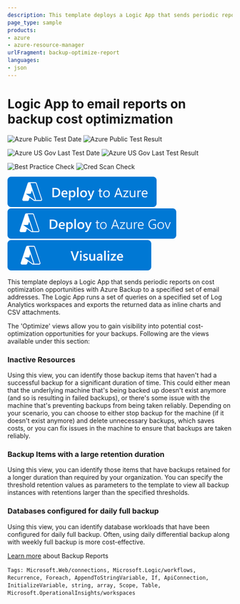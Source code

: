 ```yaml
---
description: This template deploys a Logic App that sends periodic reports on inactive backup resources, possible backup schedule optimizations and possible backup retention optimizations, to a specified set of email addresses.
page_type: sample
products:
- azure
- azure-resource-manager
urlFragment: backup-optimize-report
languages:
- json
---
```

# Logic App to email reports on backup cost optimizmation

![Azure Public Test Date](https://azurequickstartsservice.blob.core.windows.net/badges/demos/backup-optimize-report/PublicLastTestDate.svg)
![Azure Public Test Result](https://azurequickstartsservice.blob.core.windows.net/badges/demos/backup-optimize-report/PublicDeployment.svg)

![Azure US Gov Last Test Date](https://azurequickstartsservice.blob.core.windows.net/badges/demos/backup-optimize-report/FairfaxLastTestDate.svg)
![Azure US Gov Last Test Result](https://azurequickstartsservice.blob.core.windows.net/badges/demos/backup-optimize-report/FairfaxDeployment.svg)

![Best Practice Check](https://azurequickstartsservice.blob.core.windows.net/badges/demos/backup-optimize-report/BestPracticeResult.svg)
![Cred Scan Check](https://azurequickstartsservice.blob.core.windows.net/badges/demos/backup-optimize-report/CredScanResult.svg)

[![Deploy To Azure](https://raw.githubusercontent.com/Azure/azure-quickstart-templates/master/1-CONTRIBUTION-GUIDE/images/deploytoazure.svg?sanitize=true)](https://portal.azure.com/#create/Microsoft.Template/uri/https%3A%2F%2Fraw.githubusercontent.com%2FAzure%2Fazure-quickstart-templates%2Fmaster%2Fdemos%2Fbackup-optimize-report%2Fazuredeploy.json)
[![Deploy To Azure US Gov](https://raw.githubusercontent.com/Azure/azure-quickstart-templates/master/1-CONTRIBUTION-GUIDE/images/deploytoazuregov.svg?sanitize=true)](https://portal.azure.us/#create/Microsoft.Template/uri/https%3A%2F%2Fraw.githubusercontent.com%2FAzure%2Fazure-quickstart-templates%2Fmaster%2Fdemos%2Fbackup-optimize-report%2Fazuredeploy.json)
[![Visualize](https://raw.githubusercontent.com/Azure/azure-quickstart-templates/master/1-CONTRIBUTION-GUIDE/images/visualizebutton.svg?sanitize=true)](http://armviz.io/#/?load=https%3A%2F%2Fraw.githubusercontent.com%2FAzure%2Fazure-quickstart-templates%2Fmaster%2Fdemos%2Fbackup-optimize-report%2Fazuredeploy.json)

This template deploys a Logic App that sends periodic reports on cost optimization opportunities with Azure Backup to a specified set of email addresses. The Logic App runs a set of queries on a specified set of Log Analytics workspaces and exports the returned data as inline charts and CSV attachments.

The 'Optimize' views allow you to gain visibility into potential cost-optimization opportunities for your backups. Following are the views available under this section:

### Inactive Resources
Using this view, you can identify those backup items that haven't had a successful backup for a significant duration of time. This could either mean that the underlying machine that's being backed up doesn't exist anymore (and so is resulting in failed backups), or there's some issue with the machine that's preventing backups from being taken reliably. Depending on your scenario, you can choose to either stop backup for the machine (if it doesn't exist anymore) and delete unnecessary backups, which saves costs, or you can fix issues in the machine to ensure that backups are taken reliably.

### Backup Items with a large retention duration
Using this view, you can identify those items that have backups retained for a longer duration than required by your organization. You can specify the threshold retention values as parameters to the template to view all backup instances with retentions larger than the specified thresholds.

### Databases configured for daily full backup
Using this view, you can identify database workloads that have been configured for daily full backup. Often, using daily differential backup along with weekly full backup is more cost-effective.

[Learn more](https://aka.ms/AzureBackupReportDoc) about Backup Reports

`Tags: Microsoft.Web/connections, Microsoft.Logic/workflows, Recurrence, Foreach, AppendToStringVariable, If, ApiConnection, InitializeVariable, string, array, Scope, Table, Microsoft.OperationalInsights/workspaces`

